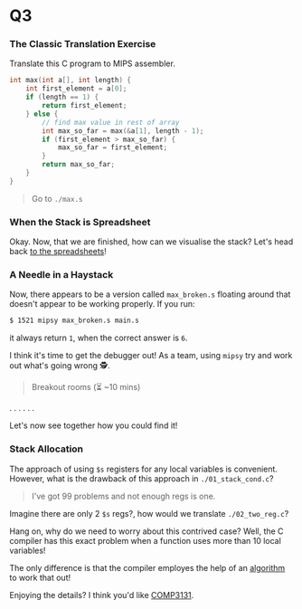 Q3
==========================================

### The Classic Translation Exercise

Translate this C program to MIPS assembler.

```c
int max(int a[], int length) {
    int first_element = a[0];
    if (length == 1) {
        return first_element;
    } else {
        // find max value in rest of array
        int max_so_far = max(&a[1], length - 1);
        if (first_element > max_so_far) {
            max_so_far = first_element;
        }
        return max_so_far;
    }
}
```

> Go to `./max.s`

### When the Stack is Spreadsheet

Okay. Now, that we are finished,
how can we visualise the stack?
Let's head back [to the spreadsheets](https://docs.google.com/spreadsheets/d/1sjvZ7dwefDgaIl3a-xvd6pArYb260kH7Ra8bzCeXZVc/edit?usp=sharing)!

### A Needle in a Haystack

Now, there appears to be a version called `max_broken.s`
floating around that doesn't appear to be working properly.
If you run:

```bash
$ 1521 mipsy max_broken.s main.s
```

it always return `1`, when the correct answer is `6`.

I think it's time to get the debugger out!
As a team, using `mipsy` try and work out what's going wrong 🕵️.

> Breakout rooms (⏳ ~10 mins)

.
.
.
.
.
.

Let's now see together how you could find it!

### Stack Allocation

The approach of using `$s` registers for any local
variables is convenient. However, what is the
drawback of this approach in `./01_stack_cond.c`?

> I've got 99 problems and not enough regs is one.

Imagine there are only 2 `$s` regs?,
how would we translate `./02_two_reg.c`?

Hang on, why do we need to worry about
this contrived case? Well, the C compiler
has this exact problem when a function
uses more than 10 local variables!

The only difference is that the compiler
employes the help of an [algorithm](https://www.inf.ed.ac.uk/teaching/courses/copt/lecture-7.pdf) to work that out!

Enjoying the details? I think you'd like [COMP3131](https://www.handbook.unsw.edu.au/undergraduate/courses/2022/COMP3131).

